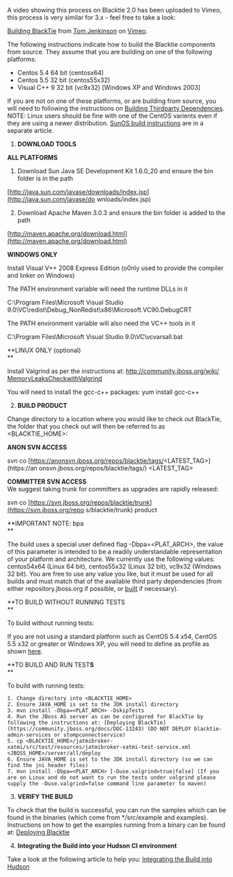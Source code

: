 A video showing this process on Blacktie 2.0 has been uploaded to Vimeo, this
process is very similar for 3.x - feel free to take a look:

[Building BlackTie](http://vimeo.com/13670341) from [Tom
Jenkinson](http://vimeo.com/user4205367) on [Vimeo](http://vimeo.com).

The following instructions indicate how to build the Blacktie components from
source. They assume that you are building on one of the following platforms:

  * Centos 5.4 64 bit (centosx64)
  * Centos 5.5 32 bit (centos55x32)
  * Visual C++ 9 32 bit (vc9x32) [Windows XP and Windows 2003]

If you are not on one of these platforms, or are building from source, you
will need to following the instructions on [Building Thirdparty
Dependencies](https://community.jboss.org/docs/DOC-15457). NOTE: Linux users
should be fine with one of the CentOS varients even if they are using a newer
distribution. [SunOS build
instructions](https://community.jboss.org/docs/DOC-16168) are in a separate
article.

  1. **DOWNLOAD TOOLS**

**ALL PLATFORMS**

1. Download Sun Java SE Development Kit 1.6.0_20 and ensure the bin folder is
in the path

[http://java.sun.com/javase/downloads/index.jsp](http://java.sun.com/javase/do
wnloads/index.jsp)

2. Download Apache Maven 3.0.3 and ensure the bin folder is added to the path

[http://maven.apache.org/download.html](http://maven.apache.org/download.html)

**WINDOWS ONLY**

Install Visual V++ 2008 Express Edition (o0nly used to provide the compiler
and linker on Windows)

The PATH environment variable will need the runtime DLLs in it

C:\Program Files\Microsoft Visual Studio
9.0\VC\redist\Debug_NonRedist\x86\Microsoft.VC90.DebugCRT

The PATH environment variable will also need the VC++ tools in it

C:\Program Files\Microsoft Visual Studio 9.0\VC\vcvarsall.bat

**LINUX ONLY (optional)  
**

Install Valgrind as per the instructions at: [http://community.jboss.org/wiki/
MemoryLeaksCheckwithValgrind](https://community.jboss.org/docs/DOC-13540)

You will need to install the gcc-c++ packages: yum install gcc-c++

  2. **BUILD PRODUCT**

Change directory to a location where you would like to check out BlackTie, the
folder that you check out will then be referred to as <BLACKTIE_HOME>:

**ANON SVN ACCESS**  

svn co [https://anonsvn.jboss.org/repos/blacktie/tags/<LATEST_TAG>](https://an
onsvn.jboss.org/repos/blacktie/tags/) <LATEST_TAG>

**COMMITTER SVN ACCESS**  
We suggest taking trunk for committers as upgrades are rapidly released:

svn co [https://svn.jboss.org/repos/blacktie/trunk](https://svn.jboss.org/repo
s/blacktie/trunk) product

**IMPORTANT NOTE: bpa  
**

The build uses a special user defined flag -Dbpa=<PLAT_ARCH>, the value of
this parameter is intended to be a readily understandable representation of
your platform and architecture. We currently use the following values:
centos54x64 (Linux 64 bit), centos55x32 (Linux 32 bit), vc9x32 (Windows 32
bit). You are free to use any value you like, but it must be used for all
builds and must match that of the available third party dependencies (from
either repository.jboss.org if possible, or
[built](https://community.jboss.org/docs/DOC-15457) if necessary).

**TO BUILD WITHOUT RUNNING TESTS  
**

To build without running tests:

If you are not using a standard platform such as CentOS 5.4 x54, CentOS 5.5
x32 or greater or Windows XP, you will need to define as profile as shown
[here](https://community.jboss.org/docs/DOC-13410).

**TO BUILD AND RUN TEST****S****  
**

To build with running tests:

    1. Change directory into <BLACKTIE_HOME>
    2. Ensure JAVA_HOME is set to the JDK install directory
    3. mvn install -Dbpa=<PLAT_ARCH> -DskipTests
    4. Run the JBoss AS server as can be configured for BlackTie by following the instructions at: [Deploying BlackTie](https://community.jboss.org/docs/DOC-13243) (DO NOT DEPLOY blacktie-admin-services or stompconnectservice)
    5. cp <BLACKTIE_HOME>/jatmibroker-xatmi/src/test/resources/jatmibroker-xatmi-test-service.xml <JBOSS_HOME>/server/all/deploy
    6. Ensure JAVA_HOME is set to the JDK install directory (so we can find the jni header files)
    7. mvn install -Dbpa=<PLAT_ARCH> [-Duse.valgrind=true|false] (If you are on Linux and do not want to run the tests under valgrind please supply the -Duse.valgrind=false command line parameter to maven)
  3. **VERIFY THE BUILD**

To check that the build is successful, you can run the samples which can be
found in the binaries (which come from */src/example and examples).
Instructions on how to get the examples running from a binary can be found at:
[Deploying Blacktie](https://community.jboss.org/docs/DOC-13243)

  4. **Integrating the Build into your Hudson CI environment**

Take a look at the following article to help you: [Integrating the Build into
Hudson](https://community.jboss.org/docs/DOC-13324)

